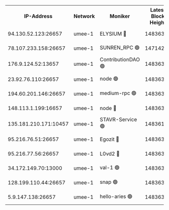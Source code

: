 


<table><tr><th>IP-Address</th><th>Network</th><th>Moniker</th><th>Latest Block Height</th><th>Earliest Block Height</th><th>Catching Up</th><th>Tx Index</th><th>Voting Power</th><th>Scan Time</th></tr><tr><td>94.130.52.123:26657</td><td>umee-1</td><td>ELYSIUM 🔴</td><td>14836349</td><td>3216011</td><td>False</td><td>off</td><td>27024243</td><td>2024-11-21T08:16:59.741793535UTC</td></tr><tr><td>78.107.233.158:26657</td><td>umee-1</td><td>SUNREN_RPC 🟢</td><td>14714211</td><td>13338194</td><td>False</td><td>on</td><td>0</td><td>2024-11-21T08:16:36.367811278UTC</td></tr><tr><td>176.9.124.52:13657</td><td>umee-1</td><td>ContributionDAO 🟢</td><td>14836342</td><td>13924595</td><td>False</td><td>on</td><td>0</td><td>2024-11-21T08:16:27.566574256UTC</td></tr><tr><td>23.92.76.110:26657</td><td>umee-1</td><td>node 🟢</td><td>14836356</td><td>14446001</td><td>False</td><td>on</td><td>0</td><td>2024-11-21T08:17:37.882894956UTC</td></tr><tr><td>194.60.201.146:26657</td><td>umee-1</td><td>medium-rpc 🟢</td><td>14836336</td><td>14648126</td><td>False</td><td>on</td><td>0</td><td>2024-11-21T08:15:51.182029101UTC</td></tr><tr><td>148.113.1.199:16657</td><td>umee-1</td><td>node 🔴</td><td>14836335</td><td>14696187</td><td>False</td><td>off</td><td>1636217</td><td>2024-11-21T08:15:46.734942400UTC</td></tr><tr><td>135.181.210.171:10457</td><td>umee-1</td><td>STAVR-Service 🟢</td><td>14836173</td><td>14714379</td><td>False</td><td>on</td><td>0</td><td>2024-11-21T08:17:06.422121892UTC</td></tr><tr><td>95.216.76.51:26657</td><td>umee-1</td><td>Egozit 🔴</td><td>14836349</td><td>14736349</td><td>False</td><td>off</td><td>38569188</td><td>2024-11-21T08:16:59.453267789UTC</td></tr><tr><td>95.216.77.56:26657</td><td>umee-1</td><td>L0vd2 🔴</td><td>14836353</td><td>14736353</td><td>False</td><td>off</td><td>38346642</td><td>2024-11-21T08:17:16.161094733UTC</td></tr><tr><td>34.172.149.70:13000</td><td>umee-1</td><td>val-1 🟢</td><td>14836341</td><td>14743001</td><td>False</td><td>off</td><td>0</td><td>2024-11-21T08:16:19.014365640UTC</td></tr><tr><td>128.199.110.44:26657</td><td>umee-1</td><td>snap 🟢</td><td>14836352</td><td>14834810</td><td>False</td><td>off</td><td>0</td><td>2024-11-21T08:17:13.613695473UTC</td></tr><tr><td>5.9.147.138:26657</td><td>umee-1</td><td>hello-aries 🟢</td><td>14836340</td><td>14835461</td><td>False</td><td>off</td><td>0</td><td>2024-11-21T08:16:16.225943092UTC</td></tr></table>